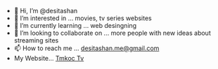 - 👋 Hi, I’m @desitashan
- 👀 I’m interested in ... movies, tv series websites
- 🌱 I’m currently learning ... web desingning
- 💞️ I’m looking to collaborate on ... more people with new ideas about streaming sites
- 📫 How to reach me ... desitashan.me@gmail.com
- My Website... <a  href="https://tmkoctv.com/">Tmkoc Tv</a>

<!---
desitashan/desitashan is a ✨ special ✨ repository because its `README.md` (this file) appears on your GitHub profile.
You can click the Preview link to take a look at your changes.
--->
